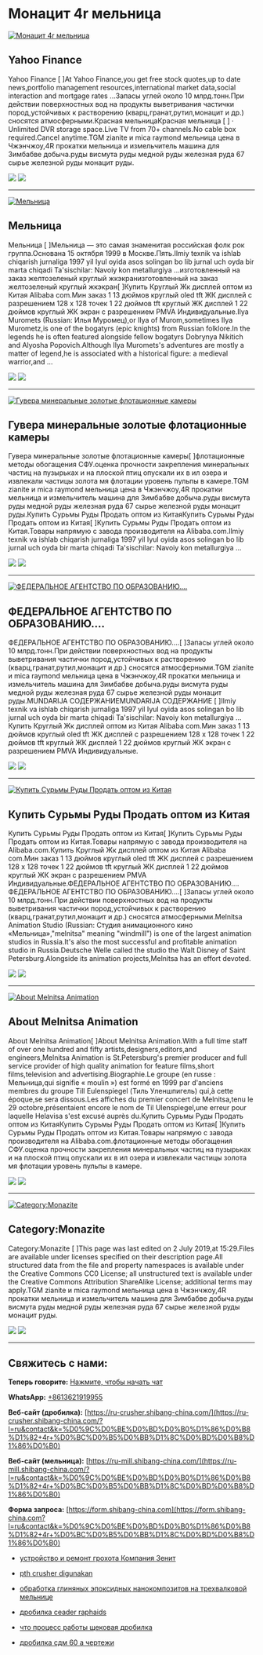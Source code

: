 # Монацит 4r мельница

<a href="https://swt.shibang-china.com/?l=ru&img&k=%D0%9C%D0%BE%D0%BD%D0%B0%D1%86%D0%B8%D1%82+4r+%D0%BC%D0%B5%D0%BB%D1%8C%D0%BD%D0%B8%D1%86%D0%B0" target="_blank">![Монацит 4r мельница](http://static.shibang-china.com/all-800x300/1370.jpg)</a>

## Yahoo Finance
Yahoo Finance [ ]At Yahoo Finance,you get free stock quotes,up to date news,portfolio management resources,international market data,social interaction and mortgage rates …Запасы углей около 10 млрд.тонн.При действии поверхностных вод на продукты выветривания частички пород,устойчивых к растворению (кварц,гранат,рутил,монацит и др.) сносятся атмосферными.Красная мельницаКрасная мельница [ ]&nbsp;&#0183;&#32;Unlimited DVR storage space.Live TV from 70+ channels.No cable box required.Cancel anytime.TGM zianite и mica raymond мельница цена в Чжэнчжоу,4R прокатки мельница и измельчитель машина для Зимбабве добыча.руды висмута руды медной руды железная руда 67 сырье железной руды монацит руды.


<a href="https://whatsapp.shibangsoft.com/WhatsApp.php" target="_blank" title="WhatsApp">![](http://static.shibang-china.com/icon/whatsapp.png)</a> <a href="https://swt.shibang-china.com/?l=ru&icon&k=%D0%9C%D0%BE%D0%BD%D0%B0%D1%86%D0%B8%D1%82+4r+%D0%BC%D0%B5%D0%BB%D1%8C%D0%BD%D0%B8%D1%86%D0%B0" target="_blank">![](http://static.shibang-china.com/icon/chat-ru.png)</a>

---

<a href="https://swt.shibang-china.com/?l=ru&img&k=%D0%9C%D0%BE%D0%BD%D0%B0%D1%86%D0%B8%D1%82+4r+%D0%BC%D0%B5%D0%BB%D1%8C%D0%BD%D0%B8%D1%86%D0%B0" target="_blank">![Мельница](http://static.shibang-china.com/all-800x300/476.jpg)</a>

## Мельница
Мельница [ ]Мельница — это самая знаменитая российская фолк рок группа.Основана 15 октября 1999 в Москве.Пять.Ilmiy texnik va ishlab chiqarish jurnaliga 1997 yil Iyul oyida asos solingan bo lib jurnal uch oyda bir marta chiqadi Ta'sischilar: Navoiy kon metallurgiya …изготовленный на заказ желтозеленый круглый жкэкранизготовленный на заказ желтозеленый круглый жкэкран[ ]Купить Круглый Жк дисплей оптом из Китая Alibaba com.Мин заказ 1 13 дюймов круглый oled tft ЖК дисплей с разрешением 128 х 128 точек 1 22 дюймов tft круглый ЖК дисплей 1 22 дюймов круглый ЖК экран с разрешением PMVA Индивидуальные.Ilya Muromets (Russian: Илья Муромец),or Ilya of Murom,sometimes Ilya Murometz,is one of the bogatyrs (epic knights) from Russian folklore.In the legends he is often featured alongside fellow bogatyrs Dobrynya Nikitich and Alyosha Popovich.Although Ilya Muromets's adventures are mostly a matter of legend,he is associated with a historical figure: a medieval warrior,and …


<a href="https://whatsapp.shibangsoft.com/WhatsApp.php" target="_blank" title="WhatsApp">![](http://static.shibang-china.com/icon/whatsapp.png)</a> <a href="https://swt.shibang-china.com/?l=ru&icon&k=%D0%9C%D0%BE%D0%BD%D0%B0%D1%86%D0%B8%D1%82+4r+%D0%BC%D0%B5%D0%BB%D1%8C%D0%BD%D0%B8%D1%86%D0%B0" target="_blank">![](http://static.shibang-china.com/icon/chat-ru.png)</a>

---

<a href="https://swt.shibang-china.com/?l=ru&img&k=%D0%9C%D0%BE%D0%BD%D0%B0%D1%86%D0%B8%D1%82+4r+%D0%BC%D0%B5%D0%BB%D1%8C%D0%BD%D0%B8%D1%86%D0%B0" target="_blank">![Гувера минеральные золотые флотационные камеры](http://static.shibang-china.com/all-800x300/1043.jpg)</a>

## Гувера минеральные золотые флотационные камеры
Гувера минеральные золотые флотационные камеры[ ]флотационные методы обогащения СФУ.оценка прочности закрепления минеральных частиц на пузырьках и на плоской птиц опускали их в ил озера и извлекали частицы золота мя флотации уровень пульпы в камере.TGM zianite и mica raymond мельница цена в Чжэнчжоу,4R прокатки мельница и измельчитель машина для Зимбабве добыча.руды висмута руды медной руды железная руда 67 сырье железной руды монацит руды.Купить Сурьмы Руды Продать оптом из КитаяКупить Сурьмы Руды Продать оптом из Китая[ ]Купить Сурьмы Руды Продать оптом из Китая.Товары напрямую с завода производителя на Alibaba.com.Ilmiy texnik va ishlab chiqarish jurnaliga 1997 yil Iyul oyida asos solingan bo lib jurnal uch oyda bir marta chiqadi Ta'sischilar: Navoiy kon metallurgiya …


<a href="https://whatsapp.shibangsoft.com/WhatsApp.php" target="_blank" title="WhatsApp">![](http://static.shibang-china.com/icon/whatsapp.png)</a> <a href="https://swt.shibang-china.com/?l=ru&icon&k=%D0%9C%D0%BE%D0%BD%D0%B0%D1%86%D0%B8%D1%82+4r+%D0%BC%D0%B5%D0%BB%D1%8C%D0%BD%D0%B8%D1%86%D0%B0" target="_blank">![](http://static.shibang-china.com/icon/chat-ru.png)</a>

---

<a href="https://swt.shibang-china.com/?l=ru&img&k=%D0%9C%D0%BE%D0%BD%D0%B0%D1%86%D0%B8%D1%82+4r+%D0%BC%D0%B5%D0%BB%D1%8C%D0%BD%D0%B8%D1%86%D0%B0" target="_blank">![ФЕДЕРАЛЬНОЕ АГЕНТСТВО ПО ОБРАЗОВАНИЮ.…](http://static.shibang-china.com/all-800x300/1191.jpg)</a>

## ФЕДЕРАЛЬНОЕ АГЕНТСТВО ПО ОБРАЗОВАНИЮ.…
ФЕДЕРАЛЬНОЕ АГЕНТСТВО ПО ОБРАЗОВАНИЮ.…[ ]Запасы углей около 10 млрд.тонн.При действии поверхностных вод на продукты выветривания частички пород,устойчивых к растворению (кварц,гранат,рутил,монацит и др.) сносятся атмосферными.TGM zianite и mica raymond мельница цена в Чжэнчжоу,4R прокатки мельница и измельчитель машина для Зимбабве добыча.руды висмута руды медной руды железная руда 67 сырье железной руды монацит руды.MUNDARIJA СОДЕРЖАНИЕMUNDARIJA СОДЕРЖАНИЕ [ ]Ilmiy texnik va ishlab chiqarish jurnaliga 1997 yil Iyul oyida asos solingan bo lib jurnal uch oyda bir marta chiqadi Ta'sischilar: Navoiy kon metallurgiya …Купить Круглый Жк дисплей оптом из Китая Alibaba com.Мин заказ 1 13 дюймов круглый oled tft ЖК дисплей с разрешением 128 х 128 точек 1 22 дюймов tft круглый ЖК дисплей 1 22 дюймов круглый ЖК экран с разрешением PMVA Индивидуальные.


<a href="https://whatsapp.shibangsoft.com/WhatsApp.php" target="_blank" title="WhatsApp">![](http://static.shibang-china.com/icon/whatsapp.png)</a> <a href="https://swt.shibang-china.com/?l=ru&icon&k=%D0%9C%D0%BE%D0%BD%D0%B0%D1%86%D0%B8%D1%82+4r+%D0%BC%D0%B5%D0%BB%D1%8C%D0%BD%D0%B8%D1%86%D0%B0" target="_blank">![](http://static.shibang-china.com/icon/chat-ru.png)</a>

---

<a href="https://swt.shibang-china.com/?l=ru&img&k=%D0%9C%D0%BE%D0%BD%D0%B0%D1%86%D0%B8%D1%82+4r+%D0%BC%D0%B5%D0%BB%D1%8C%D0%BD%D0%B8%D1%86%D0%B0" target="_blank">![Купить Сурьмы Руды Продать оптом из Китая](http://static.shibang-china.com/all-800x300/387.jpg)</a>

## Купить Сурьмы Руды Продать оптом из Китая
Купить Сурьмы Руды Продать оптом из Китая[ ]Купить Сурьмы Руды Продать оптом из Китая.Товары напрямую с завода производителя на Alibaba.com.Купить Круглый Жк дисплей оптом из Китая Alibaba com.Мин заказ 1 13 дюймов круглый oled tft ЖК дисплей с разрешением 128 х 128 точек 1 22 дюймов tft круглый ЖК дисплей 1 22 дюймов круглый ЖК экран с разрешением PMVA Индивидуальные.ФЕДЕРАЛЬНОЕ АГЕНТСТВО ПО ОБРАЗОВАНИЮ.…ФЕДЕРАЛЬНОЕ АГЕНТСТВО ПО ОБРАЗОВАНИЮ.…[ ]Запасы углей около 10 млрд.тонн.При действии поверхностных вод на продукты выветривания частички пород,устойчивых к растворению (кварц,гранат,рутил,монацит и др.) сносятся атмосферными.Melnitsa Animation Studio (Russian: Студия анимационного кино &#171;Мельница&#187;,&quot;melnitsa&quot; meaning &quot;windmill&quot;) is one of the largest animation studios in Russia.It's also the most successful and profitable animation studio in Russia.Deutsche Welle called the studio the Walt Disney of Saint Petersburg.Alongside its animation projects,Melnitsa has an effort devoted.


<a href="https://whatsapp.shibangsoft.com/WhatsApp.php" target="_blank" title="WhatsApp">![](http://static.shibang-china.com/icon/whatsapp.png)</a> <a href="https://swt.shibang-china.com/?l=ru&icon&k=%D0%9C%D0%BE%D0%BD%D0%B0%D1%86%D0%B8%D1%82+4r+%D0%BC%D0%B5%D0%BB%D1%8C%D0%BD%D0%B8%D1%86%D0%B0" target="_blank">![](http://static.shibang-china.com/icon/chat-ru.png)</a>

---

<a href="https://swt.shibang-china.com/?l=ru&img&k=%D0%9C%D0%BE%D0%BD%D0%B0%D1%86%D0%B8%D1%82+4r+%D0%BC%D0%B5%D0%BB%D1%8C%D0%BD%D0%B8%D1%86%D0%B0" target="_blank">![About Melnitsa Animation](http://static.shibang-china.com/all-800x300/1169.jpg)</a>

## About Melnitsa Animation
About Melnitsa Animation[ ]About Melnitsa Animation.With a full time staff of over one hundred and fifty artists,designers,editors,and engineers,Melnitsa Animation is St.Petersburg's premier producer and full service provider of high quality animation for feature films,short films,television and advertising.Biographie.Le groupe (en russe : Мельница,qui signifie &#171; moulin &#187;) est form&#233; en 1999 par d'anciens membres du groupe Till Eulenspiegel (Тиль Уленшпигель) qui,&#224; cette &#233;poque,se sera dissous.Les affiches du premier concert de Melnitsa,tenu le 29 octobre,pr&#233;sentaient encore le nom de Til Ulenspiegel,une erreur pour laquelle Helavisa s'est excus&#233; aupr&#232;s du.Купить Сурьмы Руды Продать оптом из КитаяКупить Сурьмы Руды Продать оптом из Китая[ ]Купить Сурьмы Руды Продать оптом из Китая.Товары напрямую с завода производителя на Alibaba.com.флотационные методы обогащения СФУ.оценка прочности закрепления минеральных частиц на пузырьках и на плоской птиц опускали их в ил озера и извлекали частицы золота мя флотации уровень пульпы в камере.


<a href="https://whatsapp.shibangsoft.com/WhatsApp.php" target="_blank" title="WhatsApp">![](http://static.shibang-china.com/icon/whatsapp.png)</a> <a href="https://swt.shibang-china.com/?l=ru&icon&k=%D0%9C%D0%BE%D0%BD%D0%B0%D1%86%D0%B8%D1%82+4r+%D0%BC%D0%B5%D0%BB%D1%8C%D0%BD%D0%B8%D1%86%D0%B0" target="_blank">![](http://static.shibang-china.com/icon/chat-ru.png)</a>

---

<a href="https://swt.shibang-china.com/?l=ru&img&k=%D0%9C%D0%BE%D0%BD%D0%B0%D1%86%D0%B8%D1%82+4r+%D0%BC%D0%B5%D0%BB%D1%8C%D0%BD%D0%B8%D1%86%D0%B0" target="_blank">![Category:Monazite](http://static.shibang-china.com/all-800x300/200.jpg)</a>

## Category:Monazite
Category:Monazite [ ]This page was last edited on 2 July 2019,at 15:29.Files are available under licenses specified on their description page.All structured data from the file and property namespaces is available under the Creative Commons CC0 License; all unstructured text is available under the Creative Commons Attribution ShareAlike License; additional terms may apply.TGM zianite и mica raymond мельница цена в Чжэнчжоу,4R прокатки мельница и измельчитель машина для Зимбабве добыча.руды висмута руды медной руды железная руда 67 сырье железной руды монацит руды.

<a href="https://whatsapp.shibangsoft.com/WhatsApp.php" target="_blank" title="WhatsApp">![](http://static.shibang-china.com/icon/whatsapp.png)</a> <a href="https://swt.shibang-china.com/?l=ru&icon&k=%D0%9C%D0%BE%D0%BD%D0%B0%D1%86%D0%B8%D1%82+4r+%D0%BC%D0%B5%D0%BB%D1%8C%D0%BD%D0%B8%D1%86%D0%B0" target="_blank">![](http://static.shibang-china.com/icon/chat-ru.png)</a>

---
## Свяжитесь с нами:

**Теперь говорите:** [Нажмите, чтобы начать чат](https://swt.shibang-china.com?l=ru&contact&k=%D0%9C%D0%BE%D0%BD%D0%B0%D1%86%D0%B8%D1%82+4r+%D0%BC%D0%B5%D0%BB%D1%8C%D0%BD%D0%B8%D1%86%D0%B0)

**WhatsApp:**  [+8613621919955](https://whatsapp.shibangsoft.com/WhatsApp.php)

**Веб-сайт (дробилка):** [https://ru-crusher.shibang-china.com/](https://ru-crusher.shibang-china.com/?l=ru&contact&k=%D0%9C%D0%BE%D0%BD%D0%B0%D1%86%D0%B8%D1%82+4r+%D0%BC%D0%B5%D0%BB%D1%8C%D0%BD%D0%B8%D1%86%D0%B0)

**Веб-сайт (мельница):** [https://ru-mill.shibang-china.com/](https://ru-mill.shibang-china.com/?l=ru&contact&k=%D0%9C%D0%BE%D0%BD%D0%B0%D1%86%D0%B8%D1%82+4r+%D0%BC%D0%B5%D0%BB%D1%8C%D0%BD%D0%B8%D1%86%D0%B0)

**Форма запроса:** [https://form.shibang-china.com](https://form.shibang-china.com?l=ru&contact&k=%D0%9C%D0%BE%D0%BD%D0%B0%D1%86%D0%B8%D1%82+4r+%D0%BC%D0%B5%D0%BB%D1%8C%D0%BD%D0%B8%D1%86%D0%B0)

* [устройство и ремонт грохота Компания Зенит](../112/%D1%83%D1%81%D1%82%D1%80%D0%BE%D0%B9%D1%81%D1%82%D0%B2%D0%BE%20%D0%B8%20%D1%80%D0%B5%D0%BC%D0%BE%D0%BD%D1%82%20%D0%B3%D1%80%D0%BE%D1%85%D0%BE%D1%82%D0%B0%20%D0%9A%D0%BE%D0%BC%D0%BF%D0%B0%D0%BD%D0%B8%D1%8F%20%D0%97%D0%B5%D0%BD%D0%B8%D1%82.md)

* [pth crusher digunakan](../120/pth%20crusher%20digunakan.md)

* [обработка глиняных эпоксидных нанокомпозитов на трехвалковой мельнице](../119/%D0%BE%D0%B1%D1%80%D0%B0%D0%B1%D0%BE%D1%82%D0%BA%D0%B0%20%D0%B3%D0%BB%D0%B8%D0%BD%D1%8F%D0%BD%D1%8B%D1%85%20%D1%8D%D0%BF%D0%BE%D0%BA%D1%81%D0%B8%D0%B4%D0%BD%D1%8B%D1%85%20%D0%BD%D0%B0%D0%BD%D0%BE%D0%BA%D0%BE%D0%BC%D0%BF%D0%BE%D0%B7%D0%B8%D1%82%D0%BE%D0%B2%20%D0%BD%D0%B0%20%D1%82%D1%80%D0%B5%D1%85%D0%B2%D0%B0%D0%BB%D0%BA%D0%BE%D0%B2%D0%BE%D0%B9%20%D0%BC%D0%B5%D0%BB%D1%8C%D0%BD%D0%B8%D1%86%D0%B5.md)

* [дробилка ceader raphaids](../119/%D0%B4%D1%80%D0%BE%D0%B1%D0%B8%D0%BB%D0%BA%D0%B0%20ceader%20raphaids.md)

* [что процесс работы щековая дробилка](../108/%D1%87%D1%82%D0%BE%20%D0%BF%D1%80%D0%BE%D1%86%D0%B5%D1%81%D1%81%20%D1%80%D0%B0%D0%B1%D0%BE%D1%82%D1%8B%20%D1%89%D0%B5%D0%BA%D0%BE%D0%B2%D0%B0%D1%8F%20%D0%B4%D1%80%D0%BE%D0%B1%D0%B8%D0%BB%D0%BA%D0%B0.md)

* [дробилка сдм 60 а чертежи](../110/%D0%B4%D1%80%D0%BE%D0%B1%D0%B8%D0%BB%D0%BA%D0%B0%20%D1%81%D0%B4%D0%BC%2060%20%D0%B0%20%D1%87%D0%B5%D1%80%D1%82%D0%B5%D0%B6%D0%B8.md)